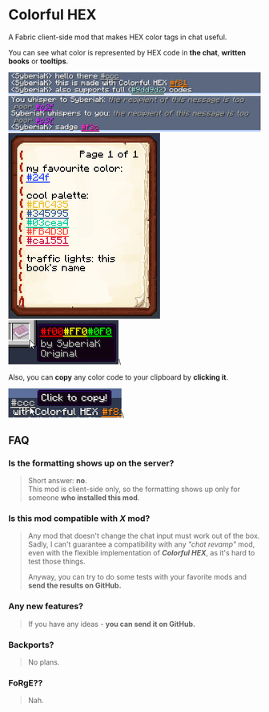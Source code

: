 # Colorful HEX
A Fabric client-side mod that makes HEX color tags in chat useful.

You can see what color is represented by HEX code in **the chat**,
**written books** or **tooltips**.

![preview](https://github.com/SyberiaK/colorful-hex/blob/main/media/preview.png?raw=true)\
![whispering](https://github.com/SyberiaK/colorful-hex/blob/main/media/whisper.png?raw=true)\
![book](https://github.com/SyberiaK/colorful-hex/blob/main/media/book.png?raw=true)\
![tooltip](https://github.com/SyberiaK/colorful-hex/blob/main/media/tooltip.png?raw=true)\

Also, you can **copy** any color code to your clipboard by **clicking it**.

![copy](https://github.com/SyberiaK/colorful-hex/blob/main/media/copy.png?raw=true)\


## FAQ

### Is the formatting shows up on the server?
> Short answer: **no**.\
This mod is client-side only, so the formatting shows up only for someone **who installed this mod**.
### Is this mod compatible with *X* mod?
> Any mod that doesn't change the chat input must work out of the box. \
Sadly, I can't guarantee a compatibility with any *"chat revamp"* mod, even with the flexible implementation of ***Colorful HEX***, as it's hard to test those things.
>
> Anyway, you can try to do some tests with your favorite mods and **send the results on GitHub.**
### Any new features?
> If you have any ideas - **you can send it on GitHub.**
### Backports?
> No plans.
### FoRgE??
> Nah.
